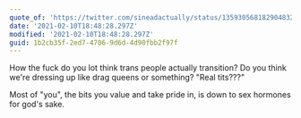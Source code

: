 ```yaml
---
quote_of: 'https://twitter.com/sineadactually/status/1359305681829048321'
date: '2021-02-10T18:48:28.297Z'
modified: '2021-02-10T18:48:28.297Z'
guid: 1b2cb35f-2ed7-4706-9d6d-4d90fbb2f97f
---
```

How the fuck do you lot think trans people actually transition? Do you think we're dressing up like drag queens or something? "Real tits???"

Most of "you", the bits you value and take pride in, is down to sex hormones for god's sake.
